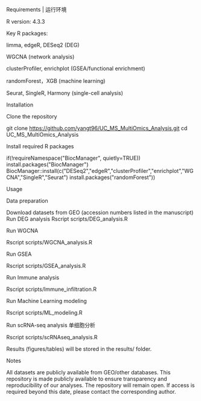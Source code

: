 Requirements | 运行环境

R version: 4.3.3

Key R packages:

limma, edgeR, DESeq2 (DEG)

WGCNA (network analysis)

clusterProfiler, enrichplot (GSEA/functional enrichment)

randomForest，XGB (machine learning)

Seurat, SingleR, Harmony (single-cell analysis)

Installation 

Clone the repository 

git clone https://github.com/yangt96/UC_MS_MultiOmics_Analysis.git
cd UC_MS_MultiOmics_Analysis


Install required R packages 

if(!requireNamespace("BiocManager", quietly=TRUE)) install.packages("BiocManager")
BiocManager::install(c("DESeq2","edgeR","clusterProfiler","enrichplot","WGCNA","SingleR","Seurat")
install.packages("randomForest"))


Usage 

Data preparation 

Download datasets from GEO (accession numbers listed in the manuscript)
Run DEG analysis 
Rscript scripts/DEG_analysis.R

Run WGCNA 

Rscript scripts/WGCNA_analysis.R

Run GSEA 

Rscript scripts/GSEA_analysis.R


Run Immune analysis 

Rscript scripts/Immune_infiltration.R


Run Machine Learning modeling 

Rscript scripts/ML_modeling.R


Run scRNA-seq analysis 单细胞分析

Rscript scripts/scRNAseq_analysis.R


Results (figures/tables) will be stored in the results/ folder.


Notes 

All datasets are publicly available from GEO/other databases.
This repository is made publicly available to ensure transparency and reproducibility of our analyses.
The repository will remain open.
If access is required beyond this date, please contact the corresponding author.
